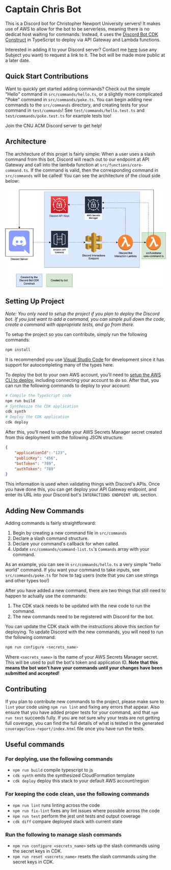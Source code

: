 # Captain Chris Bot

This is a Discord bot for Christopher Newport University servers! It makes use of AWS to allow for the bot to be serverless, meaning there is no dedicat host waiting for commands. Instead, it uses the [Discord Bot CDK Construct](https://constructs.dev/packages/discord-bot-cdk-construct/) in TypeScript to deploy via API Gateway and Lambda functions.

Interested in adding it to your Discord server? Contact me [here](https://geraldmcalister.com/contact.html) (use any Subject you want) to request a link to it. The bot will be made more public at a later date.

## Quick Start Contributions

Want to quickly get started adding commands? Check out the simple "Hello" command in `src/commands/hello.ts`, or a slightly more complicated "Poke" command in `src/commands/poke.ts`. You can begin adding new commands to the `src/commands` directory, and creating tests for your command in `test/commands`! See `test/commands/hello.test.ts` and `test/commands/poke.test.ts` for example tests too!

Join the CNU ACM Discord server to get help!

## Architecture

The architecture of this projet is fairly simple: When a user uses a slash command from this bot, Discord will reach out to our endpoint at API Gateway and call into the lambda function at `src/functions/core-command.ts`. If the command is valid, then the corresponding command in `src/commands` will be called! You can see the architecture of the cloud side below:

![Architecture of the bot](https://github.com/GEMISIS/captain-chris-bot/blob/main/diagrams/architecture.png?raw=true)

## Setting Up Project

*Note: You only need to setup the project if you plan to deploy the Discord bot. If you just want to add a command, you can simple pull down the code, create a command with appropriate tests, and go from there.*

To setup the project so you can contribute, simply run the following commands:

```bash
npm install
```

It is recommended you use [Visual Studio Code](https://code.visualstudio.com/) for development since it has support for autocompleting many of the types here.

To deploy the bot to your own AWS account, you'll need to [setup the AWS CLI to deploy](https://docs.aws.amazon.com/cli/latest/userguide/cli-chap-welcome.html), including connecting your account to do so. After that, you can run the following commands to deploy to your account:

```bash
# Compile the TypeScript code
npm run build
# Synthesize the CDK application
cdk synth
# Deploy the CDK application
cdk deploy
```

After this, you'll need to update your AWS Secrets Manager secret created from this deployment with the following JSON structure:

```json
{
    "applicationId": "123",
    "publicKey": "456",
    "botToken": "789",
    "authToken": "789"
}
```

This information is used when validating things with Discord's APIs. Once you have done this, you can get deploy your API Gateway endpoint, and enter its URL into your Discord bot's `INTERACTIONS ENDPOINT URL` section.

## Adding New Commands

Adding commands is fairly straightforward:

1. Begin by creating a new command file in `src/commands`
2. Declare a slash command structure.
3. Declare your command's callback for when called.
4. Update `src/commands/command-list.ts`'s `Commands` array with your command.

As an example, you can see in `src/commands/hello.ts` a very simple "hello world" command. If you want your command to take inputs, see `src/commands/poke.ts` for how to tag users (note that you can use strings and other types too!)

After you have added a new command, there are two things that still need to happen to actually use the commands:

1. The CDK stack needs to be updated with the new code to run the command.
2. The new commands need to be registered with Discord for the bot.

You can update the CDK stack with the instructions above this section for deploying. To update Discord with the new commands, you will need to run the following command:

```bash
npm run configure <secrets_name>
```

Where `<secrets_name>` is the name of your AWS Secrets Manager secret. This will be used to pull the bot's token and application ID. **Note that this means the bot won't have your commands until your changes have been submitted and accepted!**

## Contributing

If you plan to contribute new commands to the project, please make sure to `lint` your code using `npm run lint` and fixing any errors that appear. Also ensure that you have added proper tests for your command, and that `npm run test` succeeds fully. If you are not sure why your tests are not getting full coverage, you can find the full details of what is tested in the generated `coverage/lcov-report/index.html` file once you have run the tests.

## Useful commands

### For deplying, use the following commands

* `npm run build`                       compile typescript to js
* `cdk synth`                           emits the synthesized CloudFormation template
* `cdk deploy`                          deploy this stack to your default AWS account/region

### For keeping the code clean, use the following commands

* `npm run lint`                        runs linting across the code
* `npm run fix-lint`                    fixes any lint issues where possible across the code
* `npm run test`                        perform the jest unit tests and output coverage
* `cdk diff`                            compare deployed stack with current state

### Run the following to manage slash commands

* `npm run configure <secrets_name>`    sets up the slash commands using the secret keys in CDK.
* `npm run reset <secrets_name>`        resets the slash commands using the secret keys in CDK.
